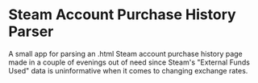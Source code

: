 # Steam Account Purchase History Parser

A small app for parsing an .html Steam account purchase history page made in a couple of evenings out of need
since Steam's "External Funds Used" data is uninformative when it comes to changing exchange rates.
